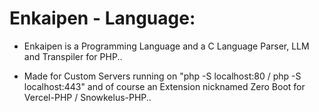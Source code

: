 # Enkaipen - Language:

* Enkaipen is a Programming Language and a C Language Parser, LLM and Transpiler for PHP..

* Made for Custom Servers running on "php -S localhost:80 / php -S localhost:443" and of course an Extension nicknamed Zero Boot for Vercel-PHP / Snowkelus-PHP..
